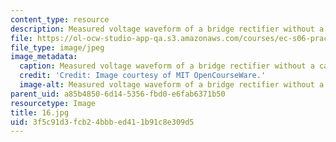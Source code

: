 ```yaml
---
content_type: resource
description: Measured voltage waveform of a bridge rectifier without a capacitor.
file: https://ol-ocw-studio-app-qa.s3.amazonaws.com/courses/ec-s06-practical-electronics-fall-2004/3f5c91d3fcb24bbbed411b91c8e309d5_16.jpg
file_type: image/jpeg
image_metadata:
  caption: Measured voltage waveform of a bridge rectifier without a capacitor.
  credit: 'Credit: Image courtesy of MIT OpenCourseWare.'
  image-alt: Measured voltage waveform of a bridge rectifier without a capacitor.
parent_uid: a85b4850-6d14-5356-fbd0-e6fab6371b50
resourcetype: Image
title: 16.jpg
uid: 3f5c91d3-fcb2-4bbb-ed41-1b91c8e309d5
---
```

